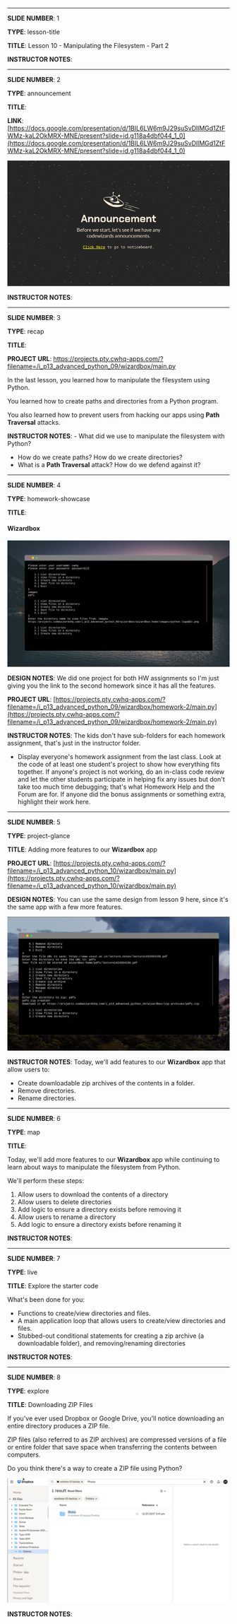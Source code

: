 
<hr>

__SLIDE NUMBER__: 1

__TYPE__: lesson-title

__TITLE__: Lesson 10 - Manipulating the Filesystem - Part 2



__INSTRUCTOR NOTES__: 



<hr>

__SLIDE NUMBER__: 2

__TYPE__: announcement

__TITLE__: 

__LINK__: [https://docs.google.com/presentation/d/1BIL6LW6m9J29suSvDllMGd1ZtFWMz-kaL2OkMRX-MNE/present?slide=id.g118a4dbf044_1_0](https://docs.google.com/presentation/d/1BIL6LW6m9J29suSvDllMGd1ZtFWMz-kaL2OkMRX-MNE/present?slide=id.g118a4dbf044_1_0)

![](https://github.com/daniel-schroeder-dev/cwhq-slides-test/blob/main/announcement-slide.png)

__INSTRUCTOR NOTES__: 



<hr>

__SLIDE NUMBER__: 3

__TYPE__: recap

__TITLE__: 

__PROJECT URL__: https://projects.pty.cwhq-apps.com/?filename=/i_p13_advanced_python_09/wizardbox/main.py

In the last lesson, you learned how to manipulate the filesystem using Python.

You learned how to create paths and directories from a Python program.

You also learned how to prevent users from hacking our apps using **Path Traversal** attacks.

__INSTRUCTOR NOTES__: - What did we use to manipulate the filesystem with Python?
- How do we create paths? How do we create directories?
- What is a **Path Traversal** attack? How do we defend against it?



<hr>

__SLIDE NUMBER__: 4

__TYPE__: homework-showcase

__TITLE__: 

#### Wizardbox

![](https://github.com/daniel-schroeder-dev/cwhq-slides-test/blob/main/wizardbox.png)


__DESIGN NOTES__: We did one project for both HW assignments so I'm just giving you the link to the second homework since it has all the features.

__PROJECT URL__: [https://projects.pty.cwhq-apps.com/?filename=/i_p13_advanced_python_09/wizardbox/homework-2/main.py](https://projects.pty.cwhq-apps.com/?filename=/i_p13_advanced_python_09/wizardbox/homework-2/main.py)

__INSTRUCTOR NOTES__: The kids don't have sub-folders for each homework assignment, that's just in the instructor folder.

- Display everyone's homework assignment from the last class. Look at the code of at least one student's project to show how everything fits together. If anyone's project is not working, do an in-class code review and let the other students participate in helping fix any issues but don't take too much time debugging; that's what Homework Help and the Forum are for. If anyone did the bonus assignments or something extra, highlight their work here.



<hr>

__SLIDE NUMBER__: 5

__TYPE__: project-glance

__TITLE__: Adding more features to our **Wizardbox** app

__PROJECT URL__: [https://projects.pty.cwhq-apps.com/?filename=/i_p13_advanced_python_10/wizardbox/main.py](https://projects.pty.cwhq-apps.com/?filename=/i_p13_advanced_python_10/wizardbox/main.py)

__DESIGN NOTES__: You can use the same design from lesson 9 here, since it's the same app with a few more features.

![](https://github.com/daniel-schroeder-dev/cwhq-slides-test/blob/main/project-preview.png)

__INSTRUCTOR NOTES__: Today, we'll add features to our **Wizardbox** app that allow users to:
- Create downloadable zip archives of the contents in a folder.
- Remove directories.
- Rename directories.



<hr>

__SLIDE NUMBER__: 6

__TYPE__: map

__TITLE__: 

Today, we'll add more features to our **Wizardbox** app while continuing to learn about ways to manipulate the filesystem from Python.

We'll perform these steps:
1. Allow users to download the contents of a directory
2. Allow users to delete directories
3. Add logic to ensure a directory exists before removing it
4. Allow users to rename a directory
5. Add logic to ensure a directory exists before renaming it

__INSTRUCTOR NOTES__: 



<hr>

__SLIDE NUMBER__: 7

__TYPE__: live

__TITLE__: Explore the starter code

What's been done for you:

- Functions to create/view directories and files.
- A main application loop that allows users to create/view directories and files.
- Stubbed-out conditional statements for creating a zip archive (a downloadable folder), and removing/renaming directories

__INSTRUCTOR NOTES__: 



<hr>

__SLIDE NUMBER__: 8

__TYPE__: explore

__TITLE__: Downloading ZIP Files

If you've ever used Dropbox or Google Drive, you'll notice downloading an entire directory produces a ZIP file.

ZIP files (also referred to as ZIP archives) are compressed versions of a file or entire folder that save space when transferring the contents between computers.

Do you think there's a way to create a ZIP file using Python?

![](https://github.com/daniel-schroeder-dev/cwhq-slides-test/blob/main/dropbox-download.gif)

__INSTRUCTOR NOTES__: 


